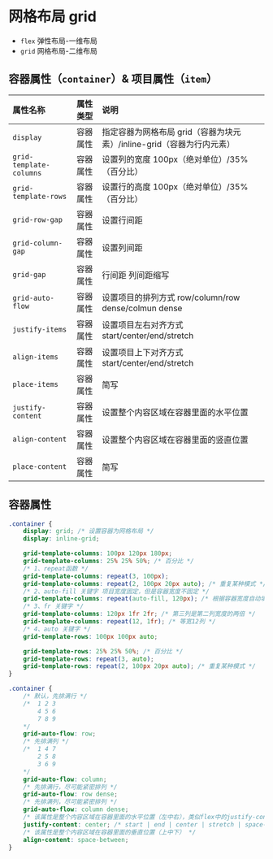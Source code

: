 # 网格布局 grid

+ `flex` 弹性布局-一维布局
+ `grid` 网格布局-二维布局

## 容器属性（`container`）& 项目属性（`item`）

属性名称|属性类型|说明
|:--|:--|:--|
`display` | 容器属性 | 指定容器为网格布局 grid（容器为块元素）/inline-grid（容器为行内元素）
`grid-template-columns` | 容器属性 | 设置列的宽度 100px（绝对单位）/35%（百分比）
`grid-template-rows` | 容器属性 | 设置行的高度 100px（绝对单位）/35%（百分比）
`grid-row-gap` | 容器属性 | 设置行间距
`grid-column-gap` | 容器属性 | 设置列间距
`grid-gap` | 容器属性 | 行间距 列间距缩写
`grid-auto-flow` | 容器属性 | 设置项目的排列方式 row/column/row dense/colmun dense
`justify-items` | 容器属性 | 设置项目左右对齐方式 start/center/end/stretch
`align-items` | 容器属性 | 设置项目上下对齐方式 start/center/end/stretch
`place-items` | 容器属性 | 简写
`justify-content` | 容器属性 | 设置整个内容区域在容器里面的水平位置
`align-content` | 容器属性 | 设置整个内容区域在容器里面的竖直位置
`place-content` | 容器属性 | 简写
## 容器属性

```css
.container {
    display: grid; /* 设置容器为网格布局 */
    display: inline-grid;

    grid-template-columns: 100px 120px 180px;
    grid-template-columns: 25% 25% 50%; /* 百分比 */
    /* 1、repeat函数 */
    grid-template-columns: repeat(3, 100px);
    grid-template-columns: repeat(2, 100px 20px auto); /* 重复某种模式 */
    /* 2、auto-fill 关键字 项目宽度固定，但是容器宽度不固定 */
    grid-template-columns: repeat(auto-fill, 120px); /* 根据容器宽度自动填充 */
    /* 3、fr 关键字 */
    grid-template-columns: 120px 1fr 2fr; /* 第三列是第二列宽度的两倍 */
    grid-template-columns: repeat(12, 1fr); /* 等宽12列 */
    /* 4、auto 关键字 */
    grid-template-rows: 100px 100px auto;

    grid-template-rows: 25% 25% 50%; /* 百分比 */
    grid-template-rows: repeat(3, auto);
    grid-template-rows: repeat(2, 100px 20px auto); /* 重复某种模式 */
}
```

```css
.container {
    /* 默认，先排满行 */
    /*  1 2 3
        4 5 6
        7 8 9
    */
    grid-auto-flow: row;
    /* 先排满列 */
    /*  1 4 7
        2 5 8
        3 6 9
    */
    grid-auto-flow: column;
    /* 先排满行，尽可能紧密排列 */
    grid-auto-flow: row dense;
    /* 先排满列，尽可能紧密排列 */
    grid-auto-flow: column dense;
    /* 该属性是整个内容区域在容器里面的水平位置（左中右），类似flex中的justify-content */
    justify-content: center; /* start | end | center | stretch | space-around | space-between | space-evenly */
    /* 该属性是整个内容区域在容器里面的垂直位置（上中下） */
    align-content: space-between;
}
```
